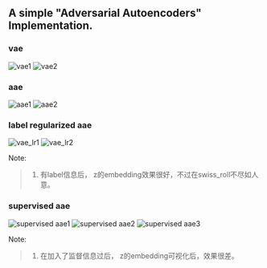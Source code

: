 ## A simple **"Adversarial Autoencoders"**  Implementation.

### vae
![vae1](https://github.com/yxue3357/AAE/blob/master/results/vae_z16_train8000.png)
![vae2](https://github.com/yxue3357/AAE/blob/master/results/vae_z16_tsne_8000.png)

### aae
![aae1](https://github.com/yxue3357/AAE/blob/master/results/aae_train_6600.png)
![aae2](https://github.com/yxue3357/AAE/blob/master/results/aae_z_6000.png)

### label regularized aae
![vae_lr1](https://github.com/yxue3357/AAE/blob/master/results/aae_lr_train13500.png)
![vae_lr2](https://github.com/yxue3357/AAE/blob/master/results/aae_lr_z_13500.png)

Note:
> 1. 有label信息后， z的embedding效果很好，不过在swiss_roll不尽如人意。

### supervised aae
![supervised aae1](https://github.com/yxue3357/AAE/blob/master/results/supervised_aae_train_16900.png)
![supervised aae2](https://github.com/yxue3357/AAE/blob/master/results/supervised_aae_train_13700.png)
![supervised aae3](https://github.com/yxue3357/AAE/blob/master/results/supervised_aae_train_26100.png)

Note: 
> 1. 在加入了监督信息过后， z的embedding可视化后，效果很差。

